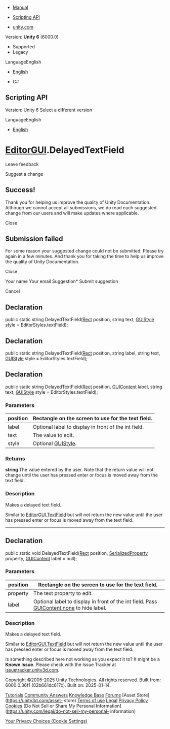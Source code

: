 [ ]()

  * [Manual](../Manual/index.html)
  * [Scripting API](../ScriptReference/index.html)

  * [unity.com](https://unity.com/)

Version: **Unity 6** (6000.0)

  * Supported
  * Legacy

LanguageEnglish

  * [English]()

  * C#

[ ](https://docs.unity3d.com)

## Scripting API

Version: Unity 6 Select a different version

LanguageEnglish

  * [English]()

#  [EditorGUI](EditorGUI.html).DelayedTextField

Leave feedback

Suggest a change

## Success!

Thank you for helping us improve the quality of Unity Documentation. Although
we cannot accept all submissions, we do read each suggested change from our
users and will make updates where applicable.

Close

## Submission failed

For some reason your suggested change could not be submitted. Please <a>try
again</a> in a few minutes. And thank you for taking the time to help us
improve the quality of Unity Documentation.

Close

Your name Your email Suggestion* Submit suggestion

Cancel

[ ]()

## Declaration

public static string DelayedTextField([Rect](Rect.html) position, string text,
[GUIStyle](GUIStyle.html) style = EditorStyles.textField);

## Declaration

public static string DelayedTextField([Rect](Rect.html) position, string
label, string text, [GUIStyle](GUIStyle.html) style = EditorStyles.textField);

## Declaration

public static string DelayedTextField([Rect](Rect.html) position,
[GUIContent](GUIContent.html) label, string text, [GUIStyle](GUIStyle.html)
style = EditorStyles.textField);

### Parameters

position | Rectangle on the screen to use for the text field.  
---|---  
label | Optional label to display in front of the int field.  
text | The value to edit.  
style | Optional [GUIStyle](GUIStyle.html).  
  
### Returns

**string** The value entered by the user. Note that the return value will not
change until the user has pressed enter or focus is moved away from the text
field.

### Description

Makes a delayed text field.

Similar to [EditorGUI.TextField](EditorGUI.TextField.html) but will not return
the new value until the user has pressed enter or focus is moved away from the
text field.

* * *

## Declaration

public static void DelayedTextField([Rect](Rect.html) position,
[SerializedProperty](SerializedProperty.html) property,
[GUIContent](GUIContent.html) label = null);

### Parameters

position | Rectangle on the screen to use for the text field.  
---|---  
property | The text property to edit.  
label | Optional label to display in front of the int field. Pass [GUIContent.none](GUIContent-none.html) to hide label.  
  
### Description

Makes a delayed text field.

Similar to [EditorGUI.TextField](EditorGUI.TextField.html) but will not return
the new value until the user has pressed enter or focus is moved away from the
text field.

Is something described here not working as you expect it to? It might be a
**Known Issue**. Please check with the Issue Tracker at
[issuetracker.unity3d.com](https://issuetracker.unity3d.com).

Copyright ©2005-2025 Unity Technologies. All rights reserved. Built from:
6000.0.36f1 (02b661dc617c). Built on: 2025-01-14.

[Tutorials](https://unity3d.com/learn) [Community
Answers](https://answers.unity3d.com) [Knowledge
Base](https://support.unity3d.com/hc/en-us)
[Forums](https://forum.unity3d.com) [Asset Store](https://unity3d.com/asset-
store) [Terms of use](https://docs.unity3d.com/Manual/TermsOfUse.html)
[Legal](https://unity.com/legal) [Privacy
Policy](https://unity.com/legal/privacy-policy)
[Cookies](https://unity.com/legal/cookie-policy) [Do Not Sell or Share My
Personal Information](https://unity.com/legal/do-not-sell-my-personal-
information)

[Your Privacy Choices (Cookie Settings)](javascript:void\(0\);)

